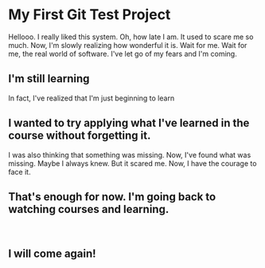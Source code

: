 # My First Git Test Project
Hellooo. I really liked this system. Oh, how late I am. It used to scare me so much. Now, I'm slowly realizing how wonderful it is. Wait for me. Wait for me, the real world of software. I've let go of my fears and I'm coming.
## I'm still learning
In fact, I've realized that I'm just beginning to learn
## I wanted to try applying what I've learned in the course without forgetting it.
I was also thinking that something was missing. Now, I've found what was missing. Maybe I always knew. But it scared me. Now, I have the courage to face it.
## That's enough for now. I'm going back to watching courses and learning.

<br/>

## I will come again!